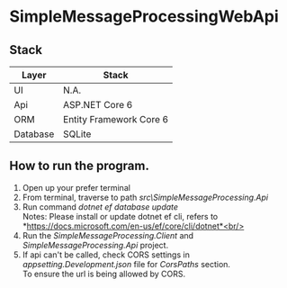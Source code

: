 # SimpleMessageProcessingWebApi


## Stack 
| Layer       | Stack |
| ----------- | ----------- |
| UI      | N.A.       |
| Api   | ASP.NET Core 6        |
| ORM   | Entity Framework Core 6        |
| Database   | SQLite        |


## How to run the program.
1) Open up your prefer terminal 
2) From terminal, traverse to path *src\SimpleMessageProcessing.Api*
3) Run command *dotnet ef database update*
<br/>Notes: Please install or update dotnet ef cli, refers to *https://docs.microsoft.com/en-us/ef/core/cli/dotnet*<br/>
5) Run the *SimpleMessageProcessing.Client* and *SimpleMessageProcessing.Api* project. 
6) If api can't be called, check CORS settings in *appsetting.Development.json* file for *CorsPaths* section.
 <br/>To ensure the url is being allowed by CORS.<br/>
